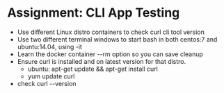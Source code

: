 # Assignment: CLI App Testing

- Use different Linux distro containers to check curl cli tool version
- Use two different terminal windows to start bash in both centos:7 and ubuntu:14.04, using -it
- Learn the docker container --rm option so you can save cleanup
- Ensure curl is installed and on latest version for that distro.
  - ubuntu: apt-get update && apt-get install curl
  - yum update curl
- check curl --version
